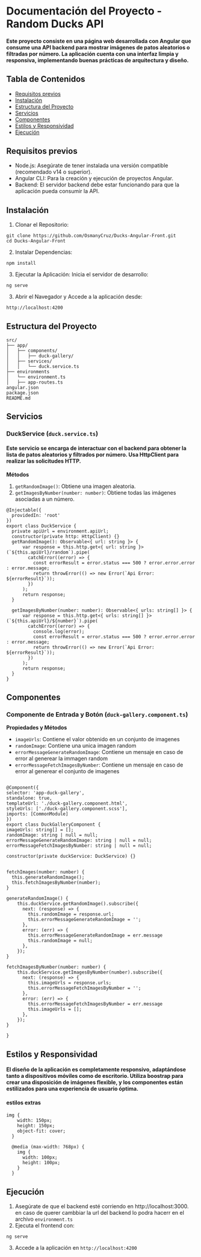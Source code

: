 # Documentación del Proyecto - Random Ducks API

#### Este proyecto consiste en una página web desarrollada con Angular que consume una API backend para mostrar imágenes de patos aleatorios o filtradas por número. La aplicación cuenta con una interfaz limpia y responsiva, implementando buenas prácticas de arquitectura y diseño.

## Tabla de Contenidos
- [Requisitos previos](#requisitos-previos)
- [Instalación](#instalación)
- [Estructura del Proyecto](#estructura-del-proyecto)
- [Servicios](#servicios)
- [Componentes](#componentes)
- [Estilos y Responsividad](#estilos-y-responsividad)
- [Ejecución](#ejecución)



## Requisitos previos

- Node.js: Asegúrate de tener instalada una versión compatible (recomendado v14 o superior).
- Angular CLI: Para la creación y ejecución de proyectos Angular.
- Backend: El servidor backend debe estar funcionando para que la aplicación pueda consumir la API.

## Instalación

1. Clonar el Repositorio:
~~~
git clone https://github.com/OsmanyCruz/Ducks-Angular-Front.git
cd Ducks-Angular-Front 
~~~

2. Instalar Dependencias:
~~~
npm install
~~~

3. Ejecutar la Aplicación: Inicia el servidor de desarrollo:
~~~
ng serve
~~~

3. Abrir el Navegador y Accede a la aplicación desde:
~~~
http://localhost:4200
~~~

## Estructura del Proyecto
~~~
src/
├── app/
│   ├── components/              
│   │   ├── duck-gallery/                                            
│   ├── services/                
│   │   └── duck.service.ts           
├── environments
│   └── environment.ts
│   ├── app-routes.ts                  
angular.json                     
package.json                     
README.md                        
~~~

## Servicios
### **DuckService** (`duck.service.ts`)
#### Este servicio se encarga de interactuar con el backend para obtener la lista de patos aleatorios y filtrados por número. Usa HttpClient para realizar las solicitudes HTTP.
**Métodos**
1. `getRandomImage()`: Obtiene una imagen aleatoria.
2. `getImagesByNumber(number: number)`: Obtiene todas las imágenes asociadas a un número.
~~~
@Injectable({
  providedIn: 'root'
})
export class DuckService {
  private apiUrl = environment.apiUrl;
  constructor(private http: HttpClient) {}
  getRandomImage(): Observable<{ url: string }> {
      var response = this.http.get<{ url: string }>(`${this.apiUrl}/random`).pipe(
        catchError((error) => {
          const errorResult = error.status === 500 ? error.error.error : error.message;
          return throwError(() => new Error(`Api Error: ${errorResult}`));
        })
      );
      return response;
  }

  getImagesByNumber(number: number): Observable<{ urls: string[] }> {
      var response = this.http.get<{ urls: string[] }>(`${this.apiUrl}/${number}`).pipe(
        catchError((error) => {
          console.log(error);
          const errorResult = error.status === 500 ? error.error.error : error.message;
          return throwError(() => new Error(`Api Error: ${errorResult}`));
        })
      );
      return response;
  }
}
~~~

## Componentes
### Componente de Entrada y Botón (`duck-gallery.component.ts`)
**Propiedades y Métodos**
  - `imageUrls`: Contiene el valor obtenido en un conjunto de imagenes
  - `randomImage`: Contiene una unica imagen random
  - `errorMessageGenerateRandomImage`: Contiene un mensaje en caso de error al generear la immagen random
  - `errorMessageFetchImagesByNumber`: Contiene un mensaje en caso de error al generear el conjunto de imagenes

  ~~~

  @Component({
  selector: 'app-duck-gallery',
  standalone: true, 
  templateUrl: './duck-gallery.component.html',
  styleUrls: ['./duck-gallery.component.scss'],
  imports: [CommonModule] 
})
export class DuckGalleryComponent {
  imageUrls: string[] = [];
  randomImage: string | null = null;
  errorMessageGenerateRandomImage: string | null = null;
  errorMessageFetchImagesByNumber: string | null = null;

  constructor(private duckService: DuckService) {}
 

  fetchImages(number: number) {
    this.generateRandomImage();
    this.fetchImagesByNumber(number);
  }

  generateRandomImage() {
      this.duckService.getRandomImage().subscribe({
        next: (response) => {
          this.randomImage = response.url;
          this.errorMessageGenerateRandomImage = '';
        },
        error: (err) => {
          this.errorMessageGenerateRandomImage = err.message
          this.randomImage = null;
        },
      });
  }

  fetchImagesByNumber(number: number) {
      this.duckService.getImagesByNumber(number).subscribe({
        next: (response) => {
          this.imageUrls = response.urls;
          this.errorMessageFetchImagesByNumber = '';
        },
        error: (err) => {
          this.errorMessageFetchImagesByNumber = err.message
          this.imageUrls = [];
        },
      });
  }
 
}
  ~~~
## Estilos y Responsividad
#### El diseño de la aplicación es completamente responsivo, adaptándose tanto a dispositivos móviles como de escritorio. Utiliza boostrap para crear una disposición de imágenes flexible, y los componentes están estilizados para una experiencia de usuario óptima.

#### estilos extras
~~~
img {
    width: 150px;
    height: 150px;
    object-fit: cover;
  }
  
  @media (max-width: 768px) {
    img {
      width: 100px;
      height: 100px;
    }
  }
~~~


## Ejecución
1. Asegúrate de que el backend esté corriendo en http://localhost:3000. en caso de querer cambbiar la url del backend lo podra hacerr en el archivo `environment.ts`
2. Ejecuta el frontend con:
~~~
ng serve
~~~
3. Accede a la aplicación en `http://localhost:4200`